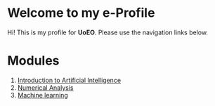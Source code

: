 # Welcome to my e-Profile

Hi! This is my profile for **UoEO**. Please use the navigation links below.

# Modules

1. [Introduction to Artificial Intelligence](intro_to_ai)
2. [Numerical Analysis](numerical_analysis)
3. [Machine learning](machine_learning)
